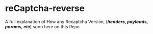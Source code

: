 # reCaptcha-reverse
A full explanation of How any Recaptcha Version, (***headers, payloads, params, etc***) soon here on this Repo
